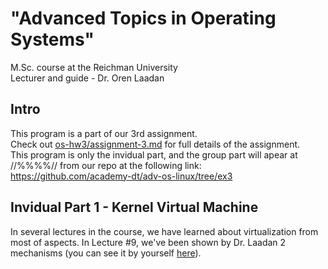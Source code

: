# "Advanced Topics in Operating Systems" 
 M.Sc. course at the Reichman University <br/>
 Lecturer and guide - Dr. Oren Laadan <br/>
## Intro

This program is a part of our 3rd assignment. <br/>
Check out [os-hw3/assignment-3.md](https://github.com/GlaiChen/os-hw3/blob/main/assignment-3.md) for full details of the assignment. <br/>
This program is only the invidual part, and the group part will apear at //%%%%// from our repo at the following link: <br/>https://github.com/academy-dt/adv-os-linux/tree/ex3 </br>

## Invidual Part 1 - Kernel Virtual Machine
In several lectures in the course, we have learned about virtualization from most of aspects.
In Lecture #9, we've been shown by Dr. Laadan 2 mechanisms (you can see it by yourself [here](https://github.com/GlaiChen/os-hw3/blob/main/AOS-2022-L09.pdf)). 
